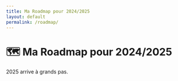 ```yaml
---
title: Ma Roadmap pour 2024/2025
layout: default
permalink: /roadmap/
---
```


# 🗺️ Ma Roadmap pour 2024/2025

2025 arrive à grands pas.
